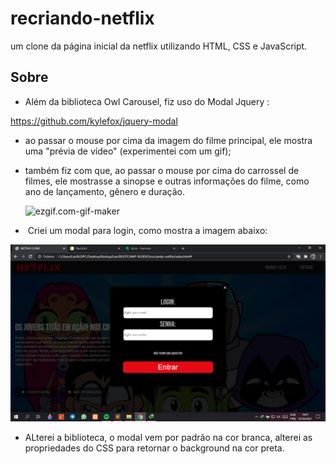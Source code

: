 # **recriando-netflix**



um clone da página inicial da netflix utilizando HTML, CSS e JavaScript.



## Sobre



-  Além da biblioteca Owl Carousel, fiz uso do Modal Jquery :

  https://github.com/kylefox/jquery-modal


- ao passar o mouse por cima da imagem do filme principal, ele mostra uma "prévia de vídeo" (experimentei com um gif);

- também fiz com que, ao passar o mouse por cima do carrossel de filmes, ele mostrasse a sinopse e outras informações do filme, como ano de lançamento, gênero e duração.
 

  ![ezgif.com-gif-maker](https://github.com/LaisGalvao/recriando-netflix/blob/main/img/ezgif.com-gif-maker.gif)


- ​	Criei um modal para login, como mostra a imagem abaixo:  

![Modal de login](https://github.com/LaisGalvao/recriando-netflix/blob/main/img/image.png)


- ALterei a biblioteca, o modal vem por padrão na cor branca, alterei as propriedades do CSS para retornar o background na cor preta.
